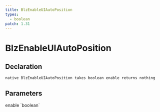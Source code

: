 ```yaml
---
title: BlzEnableUIAutoPosition
types:
  - boolean
patch: 1.31
---
```


# BlzEnableUIAutoPosition

## Declaration

```
native BlzEnableUIAutoPosition takes boolean enable returns nothing
```

## Parameters
<dl>
  <dt>enable `boolean`</dt>
  <dd></dd>
</dl>